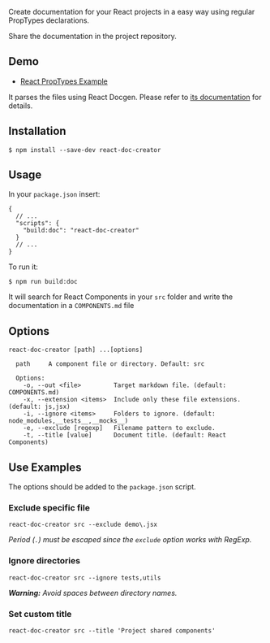 Create documentation for your React projects in a easy way using regular PropTypes declarations.

Share the documentation in the project repository.

## Demo

* [React PropTypes Example](https://github.com/crearlink/react-doc-creator/blob/develop/examples/REACT-PROPTYPES.md)

It parses the files using React Docgen. Please refer to [its documentation](https://github.com/reactjs/react-docgen#guidelines-for-default-resolvers-and-handlers) for details.

## Installation

`$ npm install --save-dev react-doc-creator`

## Usage

In your `package.json` insert:

```
{
  // ...
  "scripts": {
    "build:doc": "react-doc-creator"
  }
  // ...
}
```

To run it:

`$ npm run build:doc`

It will search for React Components in your `src` folder and write the documentation in a `COMPONENTS.md` file

## Options

```
react-doc-creator [path] ...[options]

  path     A component file or directory. Default: src

  Options:
    -o, --out <file>         Target markdown file. (default: COMPONENTS.md)
    -x, --extension <items>  Include only these file extensions. (default: js,jsx)
    -i, --ignore <items>     Folders to ignore. (default: node_modules,__tests__,__mocks__)
    -e, --exclude [regexp]   Filename pattern to exclude.
    -t, --title [value]      Document title. (default: React Components)
```

## Use Examples

The options should be added to the `package.json` script.

### Exclude specific file
`react-doc-creator src --exclude demo\.jsx`

_Period (`.`) must be escaped since the `exclude` option works with RegExp._

### Ignore directories
`react-doc-creator src --ignore tests,utils`

_**Warning:** Avoid spaces between directory names._

### Set custom title
`react-doc-creator src --title 'Project shared components'`
